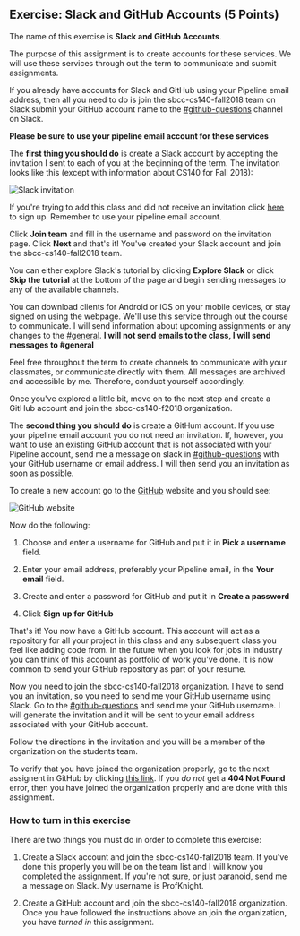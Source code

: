 ## Exercise: Slack and GitHub Accounts (5 Points)

The name of this exercise is **Slack and GitHub Accounts**.

The purpose of this assignment is to create accounts for these services. We will use these services through out the term to communicate and submit assignments.

If you already have accounts for Slack and GitHub using your Pipeline email address, then all you need to do is join the sbcc-cs140-fall2018 team on Slack submit your GitHub account name to the [#github-questions](https://sbcc-cs140-fall2018.slack.com/messages/github-questions) channel on Slack.

**Please be sure to use your pipeline email account for these services**

The **first thing you should do** is create a Slack account by accepting the invitation I sent to each of you at the beginning of the term. The invitation looks like this (except with information about CS140 for Fall 2018):

![Slack invitation](https://github.com/sbcc-cs140-fall2018/Course-Information/wiki/images/ex00/slack-invitation.png)

If you're trying to add this class and did not receive an invitation click [here](https://sbcc-cs140-fall2018.slack.com/signup) to sign up. Remember to use your pipeline email account.

Click **Join team** and fill in the username and password on the invitation page. Click **Next** and that's it! You've created your Slack account and join the sbcc-cs140-fall2018 team. 

You can either explore Slack's tutorial by clicking **Explore Slack** or click **Skip the tutorial** at the bottom of the page and begin sending messages to any of the available channels. 

You can download clients for Android or iOS on your mobile devices, or stay signed on using the webpage. We'll use this service through out the course to communicate. I will send information about upcoming assignments or any changes to the [#general](https://sbcc-cs140-fall2018.slack.com/messages/general). **I will not send emails to the class, I will send messages to #general**

Feel free throughout the term to create channels to communicate with your classmates, or communicate directly with them. All messages are archived and accessible by me. Therefore, conduct yourself accordingly. 

Once you've explored a little bit, move on to the next step and create a GitHub account and join the sbcc-cs140-f2018 organization.

The **second thing you should do** is create a GitHum account. If you use your pipeline email account you do not need an invitation. If, however, you want to use an existing GitHub account that is not associated with your Pipeline account, send me a message on slack in [#github-questions](https://sbcc-cs140-fall2018.slack.com/messages/github-questions) with your GitHub username or email address. I will then send you an invitation as soon as possible.

To create a new account go to the [GitHub](http://www.github.com) website and you should see:

![GitHub website](https://github.com/sbcc-cs140-fall2018/Course-Information/wiki/images/ex00/github-signup.png)

Now do the following:

1. Choose and enter a username for GitHub and put it in **Pick a username** field.

2. Enter your email address, preferably your Pipeline email, in the **Your email** field.

3. Create and enter a password for GitHub and put it in **Create a password**

4. Click **Sign up for GitHub**

That's it! You now have a GitHub account. This account will act as a repository for all your project in this class and any subsequent class you feel like adding code from. In the future when you look for jobs in industry you can think of this account as portfolio of work you've done. It is now common to send your GitHub repository as part of your resume.

Now you need to join the sbcc-cs140-fall2018 organization. I have to send you an invitation, so you need to send me your GitHub username using Slack. Go to the [#github-questions](https://sbcc-cs140-fall2018.slack.com/messages/github-questions) and send me your GitHub username. I will generate the invitation and it will be sent to your email address associated with your GitHub account.

Follow the directions in the invitation and you will be a member of the organization on the students team. 

To verify that you have joined the organization properly, go to the next assignent in GitHub by clicking [this link](https://github.com/sbcc-cs140-fall2018/cs140-ex01-helloworld). If you _do not_ get a **404 Not Found** error, then you have joined the organization properly and are done with this assignment.

### How to turn in this exercise

There are two things you must do in order to complete this exercise:

1. Create a Slack account and join the sbcc-cs140-fall2018 team. If you've done this properly you will be on the team list and I will know you completed the assignment. If you're not sure, or just paranoid, send me a message on Slack. My username is ProfKnight.

2. Create a GitHub account and join the sbcc-cs140-fall2018 organization. Once you have followed the instructions above an join the organization, you have _turned in_ this assignment.


